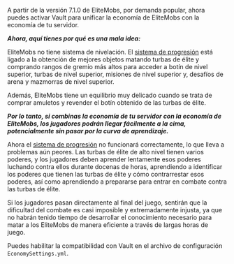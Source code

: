 A partir de la versión 7.1.0 de EliteMobs, por demanda popular, ahora puedes activar Vault para unificar la economía de EliteMobs con la economía de tu servidor.

***Ahora, aquí tienes por qué es una mala idea:***

EliteMobs no tiene sistema de nivelación. El [sistema de progresión]($language$/elitemobs/understanding_the_basics_of_elitemobs.md) está ligado a la obtención de mejores objetos matando turbas de élite y comprando rangos de gremio más altos para acceder a botín de nivel superior, turbas de nivel superior, misiones de nivel superior y, desafíos de arena y mazmorras de nivel superior.

Además, EliteMobs tiene un equilibrio muy delicado cuando se trata de comprar amuletos y revender el botín obtenido de las turbas de élite.

***Por lo tanto, si combinas la economía de tu servidor con la economía de EliteMobs, los jugadores podrán llegar fácilmente a la cima, potencialmente sin pasar por la curva de aprendizaje.***

Ahora el [sistema de progresión]($language$/elitemobs/understanding_the_basics_of_elitemobs.md) no funcionará correctamente, lo que lleva a problemas aún peores. Las turbas de élite de alto nivel tienen varios poderes, y los jugadores deben aprender lentamente esos poderes luchando contra ellos durante docenas de horas, aprendiendo a identificar los poderes que tienen las turbas de élite y cómo contrarrestar esos poderes, así como aprendiendo a prepararse para entrar en combate contra las turbas de élite.

Si los jugadores pasan directamente al final del juego, sentirán que la dificultad del combate es casi imposible y extremadamente injusta, ya que no habrán tenido tiempo de desarrollar el conocimiento necesario para matar a los EliteMobs de manera eficiente a través de largas horas de juego.

Puedes habilitar la compatibilidad con Vault en el archivo de configuración `EconomySettings.yml`.




